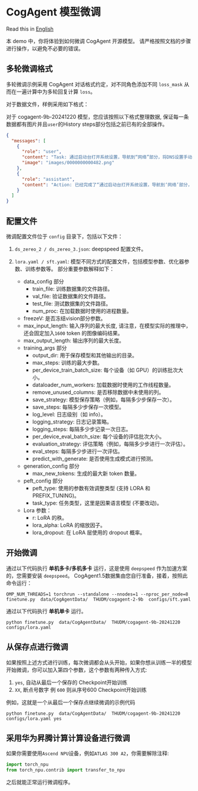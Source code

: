 # CogAgent 模型微调

Read this in [English](README_en.md)

本 demo 中，你将体验到如何微调 CogAgent 开源模型。 请严格按照文档的步骤进行操作，以避免不必要的错误。

## 多轮微调格式

多轮微调示例采用 CogAgent 对话格式约定，对不同角色添加不同 `loss_mask` 从而在一遍计算中为多轮回复计算 `loss`。

对于数据文件，样例采用如下格式：

对于 cogagent-9b-20241220 模型，您应该按照以下格式整理数据, 保证每一条数据都有图片并且`user`的History steps部分包括之前已有的全部操作。

```json
{
  "messages": [
    {
      "role": "user",
      "content": "Task: 通过启动台打开系统设置，导航到“网络”部分，将DNS设置手动IP地址为8.8.4.4。\n(Platform: Mac)\n(Answer in Action-Operation-Sensitive format.)\nHistory steps: \n0. CLICK(box=[[7,6,27,31]], element_info='苹果标志')\t点击屏幕左上角的“苹果”图标，以便打开系统设置。\n1. CLICK(box=[[3,77,161,99]], element_info='系统设置…')\t点击屏幕左上角菜单栏中的“系统设置…”选项，以打开系统设置界面。\n2. CLICK(box=[[7,478,125,512]], element_info='网络')\t点击左侧菜单中的“网络”选项，进入网络设置界面。\n3. CLICK(box=[[155,217,459,270]], element_info='Wi-Fi, 已连接')\t点击屏幕中间偏上的“Wi-Fi”选项，进入Wi-Fi设置界面。\n4. CLICK(box=[[405,280,447,296]], element_info='详细信息…')\t点击Wi-Fi名称旁边的“详细信息…”按钮，以查看当前Wi-Fi的详细信息。\n5. CLICK(box=[[27,344,45,362]], element_info='DNS')\t点击左侧菜单中的“DNS”选项，进入DNS设置界面。\n6. CLICK(box=[[166,308,442,399]], element_info='8.8.8.8')\t点击DNS服务器地址输入框，准备输入新的DNS服务器地址。\n7. TYPE(box=[[163,308,443,322]], text='8.8.4.4', element_info='ip地址输入框')\t在DNS服务器地址输入框中输入8.8.4.4，以设置手动IP地址。\n8. CLICK(box=[[410,636,440,651]], element_info='好')\t点击界面右下角的“好”按钮，以确认并保存DNS设置的更改。\n",
      "image": "images/0000000000482.png"
    },
    {
      "role": "assistant",
      "content": "Action: 已经完成了“通过启动台打开系统设置，导航到‘网络’部分，将DNS设置手动IP地址为8.8.4.4”这一任务，执行结束。\nGrounded Operation:END()\n<<END>>"
    }
  ]
}
```

## 配置文件

微调配置文件位于 `config` 目录下，包括以下文件：

1. `ds_zereo_2 / ds_zereo_3.json`: deepspeed 配置文件。

2. `lora.yaml / sft.yaml`: 模型不同方式的配置文件，包括模型参数、优化器参数、训练参数等。 部分重要参数解释如下：
    + data_config 部分
        + train_file: 训练数据集的文件路径。
        + val_file: 验证数据集的文件路径。
        + test_file: 测试数据集的文件路径。
        + num_proc: 在加载数据时使用的进程数量。
    + freezeV: 是否冻结vision部分参数。
    + max_input_length: 输入序列的最大长度, 请注意，在模型实际的推理中，还会固定加入`1600` token 的图像编码结果。
    + max_output_length: 输出序列的最大长度。
    + training_args 部分
        + output_dir: 用于保存模型和其他输出的目录。
        + max_steps: 训练的最大步数。
        + per_device_train_batch_size: 每个设备（如 GPU）的训练批次大小。
        + dataloader_num_workers: 加载数据时使用的工作线程数量。
        + remove_unused_columns: 是否移除数据中未使用的列。
        + save_strategy: 模型保存策略（例如，每隔多少步保存一次）。
        + save_steps: 每隔多少步保存一次模型。
        + log_level: 日志级别（如 info）。
        + logging_strategy: 日志记录策略。
        + logging_steps: 每隔多少步记录一次日志。
        + per_device_eval_batch_size: 每个设备的评估批次大小。
        + evaluation_strategy: 评估策略（例如，每隔多少步进行一次评估）。
        + eval_steps: 每隔多少步进行一次评估。
        + predict_with_generate: 是否使用生成模式进行预测。
    + generation_config 部分
        + max_new_tokens: 生成的最大新 token 数量。
    + peft_config 部分
        + peft_type: 使用的参数有效调整类型 (支持 LORA 和 PREFIX_TUNING)。
        + task_type: 任务类型，这里是因果语言模型 (不要改动)。
    + Lora 参数：
        + r: LoRA 的秩。
        + lora_alpha: LoRA 的缩放因子。
        + lora_dropout: 在 LoRA 层使用的 dropout 概率。

## 开始微调

通过以下代码执行 **单机多卡/多机多卡** 运行，这是使用 `deepspeed` 作为加速方案的，您需要安装 `deepspeed`。
CogAgent1.5数据集由您自行准备，接着，按照此命令运行：

```shell
OMP_NUM_THREADS=1 torchrun --standalone --nnodes=1 --nproc_per_node=8  finetune.py  data/CogAgentData/  THUDM/cogagent-2-9b  configs/sft.yaml
```

通过以下代码执行 **单机单卡** 运行。

```shell
python finetune.py  data/CogAgentData/  THUDM/cogagent-9b-20241220  configs/lora.yaml
```

## 从保存点进行微调

如果按照上述方式进行训练，每次微调都会从头开始，如果你想从训练一半的模型开始微调，你可以加入第四个参数，这个参数有两种传入方式:

1. `yes`, 自动从最后一个保存的 Checkpoint开始训练
2. `XX`, 断点号数字 例 `600` 则从序号600 Checkpoint开始训练

例如，这就是一个从最后一个保存点继续微调的示例代码

```shell
python finetune.py  data/CogAgentData/  THUDM/cogagent-9b-20241220  configs/lora.yaml yes
```

## 采用华为昇腾计算计算设备进行微调

如果你需要使用`Ascend NPU`设备，例如`ATLAS 300 A2`，你需要解除注释:

```python
import torch_npu
from torch_npu.contrib import transfer_to_npu
```

之后就能正常运行微调程序。
